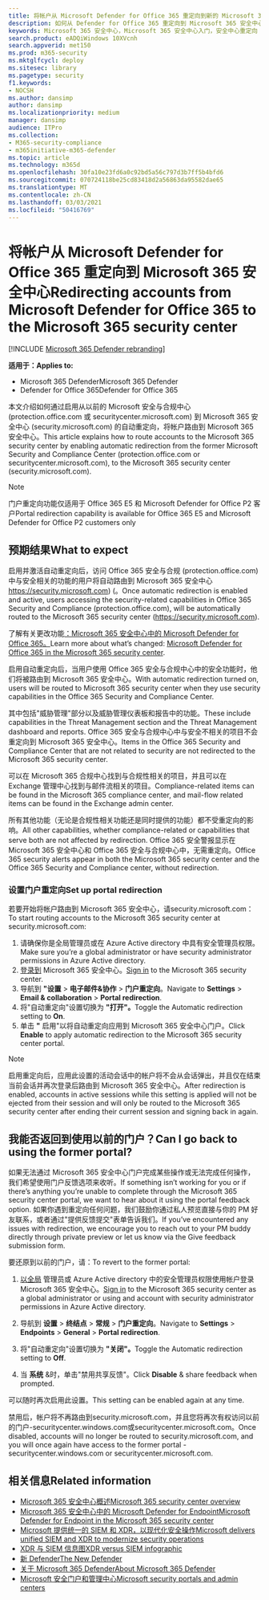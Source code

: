 ```yaml
---
title: 将帐户从 Microsoft Defender for Office 365 重定向到新的 Microsoft 365 安全中心
description: 如何从 Defender for Office 365 重定向到 Microsoft 365 安全中心。
keywords: Microsoft 365 安全中心，Microsoft 365 安全中心入门，安全中心重定向
search.product: eADQiWindows 10XVcnh
search.appverid: met150
ms.prod: m365-security
ms.mktglfcycl: deploy
ms.sitesec: library
ms.pagetype: security
f1.keywords:
- NOCSH
ms.author: dansimp
author: dansimp
ms.localizationpriority: medium
manager: dansimp
audience: ITPro
ms.collection:
- M365-security-compliance
- m365initiative-m365-defender
ms.topic: article
ms.technology: m365d
ms.openlocfilehash: 30fa10e23fd6a0c92bd5a56c797d3b7ff5b4bfd6
ms.sourcegitcommit: 070724118be25cd83418d2a56863da95582dae65
ms.translationtype: MT
ms.contentlocale: zh-CN
ms.lasthandoff: 03/03/2021
ms.locfileid: "50416769"
---
```

# <a name="redirecting-accounts-from-microsoft-defender-for-office-365-to-the-microsoft-365-security-center"></a><span data-ttu-id="09506-104">将帐户从 Microsoft Defender for Office 365 重定向到 Microsoft 365 安全中心</span><span class="sxs-lookup"><span data-stu-id="09506-104">Redirecting accounts from Microsoft Defender for Office 365 to the Microsoft 365 security center</span></span>

[!INCLUDE [Microsoft 365 Defender rebranding](../includes/microsoft-defender.md)]

<span data-ttu-id="09506-105">**适用于：**</span><span class="sxs-lookup"><span data-stu-id="09506-105">**Applies to:**</span></span>

- <span data-ttu-id="09506-106">Microsoft 365 Defender</span><span class="sxs-lookup"><span data-stu-id="09506-106">Microsoft 365 Defender</span></span>
- <span data-ttu-id="09506-107">Defender for Office 365</span><span class="sxs-lookup"><span data-stu-id="09506-107">Defender for Office 365</span></span>

<span data-ttu-id="09506-108">本文介绍如何通过启用从以前的 Microsoft 安全与合规中心 (protection.office.com 或 securitycenter.microsoft.com) 到 Microsoft 365 安全中心 (security.microsoft.com) 的自动重定向，将帐户路由到 Microsoft 365 安全中心。</span><span class="sxs-lookup"><span data-stu-id="09506-108">This article explains how to route accounts to the Microsoft 365 security center by enabling automatic redirection from the former Microsoft Security and Compliance Center (protection.office.com or securitycenter.microsoft.com), to the Microsoft 365 security center (security.microsoft.com).</span></span>

>[!NOTE]
> <span data-ttu-id="09506-109">门户重定向功能仅适用于 Office 365 E5 和 Microsoft Defender for Office P2 客户</span><span class="sxs-lookup"><span data-stu-id="09506-109">Portal redirection capability is available for Office 365 E5 and Microsoft Defender for Office P2 customers only</span></span>

## <a name="what-to-expect"></a><span data-ttu-id="09506-110">预期结果</span><span class="sxs-lookup"><span data-stu-id="09506-110">What to expect</span></span>
<span data-ttu-id="09506-111">启用并激活自动重定向后，访问 Office 365 安全与合规 (protection.office.com) 中与安全相关的功能的用户将自动路由到 Microsoft 365 安全中心 https://security.microsoft.com) (。</span><span class="sxs-lookup"><span data-stu-id="09506-111">Once automatic redirection is enabled and active, users accessing the security-related capabilities in  Office 365 Security and Compliance (protection.office.com), will be automatically routed to the Microsoft 365 security center (https://security.microsoft.com).</span></span>  

<span data-ttu-id="09506-112">了解有关更改功能[：Microsoft 365 安全中心中的 Microsoft Defender for Office 365。](microsoft-365-security-center-mdo.md)</span><span class="sxs-lookup"><span data-stu-id="09506-112">Learn more about what’s changed: [Microsoft Defender for Office 365 in the Microsoft 365 security center](microsoft-365-security-center-mdo.md).</span></span>

<span data-ttu-id="09506-113">启用自动重定向后，当用户使用 Office 365 安全与合规中心中的安全功能时，他们将被路由到 Microsoft 365 安全中心。</span><span class="sxs-lookup"><span data-stu-id="09506-113">With automatic redirection turned on, users will be routed to Microsoft 365 security center when they use security capabilities in the Office 365 Security and Compliance Center.</span></span>

<span data-ttu-id="09506-114">其中包括"威胁管理"部分以及威胁管理仪表板和报告中的功能。</span><span class="sxs-lookup"><span data-stu-id="09506-114">These include capabilities in the Threat Management section and the Threat Management dashboard and reports.</span></span> <span data-ttu-id="09506-115">Office 365 安全与合规中心中与安全不相关的项目不会重定向到 Microsoft 365 安全中心。</span><span class="sxs-lookup"><span data-stu-id="09506-115">Items in the Office 365 Security and Compliance Center that are not related to security are not redirected to the Microsoft 365 security center.</span></span>

<span data-ttu-id="09506-116">可以在 Microsoft 365 合规中心找到与合规性相关的项目，并且可以在 Exchange 管理中心找到与邮件流相关的项目。</span><span class="sxs-lookup"><span data-stu-id="09506-116">Compliance-related items can be found in the Microsoft 365 compliance center, and mail-flow related items can be found in the Exchange admin center.</span></span>

<span data-ttu-id="09506-117">所有其他功能（无论是合规性相关功能还是同时提供的功能）都不受重定向的影响。</span><span class="sxs-lookup"><span data-stu-id="09506-117">All other capabilities, whether compliance-related or capabilities that serve both are not affected by redirection.</span></span> <span data-ttu-id="09506-118">Office 365 安全警报显示在 Microsoft 365 安全中心和 Office 365 安全与合规中心中，无需重定向。</span><span class="sxs-lookup"><span data-stu-id="09506-118">Office 365 security alerts appear in both the Microsoft 365 security center and the Office 365 Security and Compliance center, without redirection.</span></span>  

### <a name="set-up-portal-redirection"></a><span data-ttu-id="09506-119">设置门户重定向</span><span class="sxs-lookup"><span data-stu-id="09506-119">Set up portal redirection</span></span>
<span data-ttu-id="09506-120">若要开始将帐户路由到 Microsoft 365 安全中心，请security.microsoft.com：</span><span class="sxs-lookup"><span data-stu-id="09506-120">To start routing accounts to the Microsoft 365 security center at security.microsoft.com:</span></span>

1. <span data-ttu-id="09506-121">请确保你是全局管理员或在 Azure Active directory 中具有安全管理员权限。</span><span class="sxs-lookup"><span data-stu-id="09506-121">Make sure you’re a global administrator or have security administrator permissions in Azure Active directory.</span></span>
2. <span data-ttu-id="09506-122">[登录到](https://security.microsoft.com/) Microsoft 365 安全中心。</span><span class="sxs-lookup"><span data-stu-id="09506-122">[Sign in](https://security.microsoft.com/) to the Microsoft 365 security center.</span></span>
3. <span data-ttu-id="09506-123">导航到 **"设置**  >  **电子邮件&协作**  >  **门户重定向**。</span><span class="sxs-lookup"><span data-stu-id="09506-123">Navigate to **Settings** > **Email & collaboration** > **Portal redirection**.</span></span>  
4. <span data-ttu-id="09506-124">将"自动重定向"设置切换为 **"打开"。**</span><span class="sxs-lookup"><span data-stu-id="09506-124">Toggle the Automatic redirection setting to **On**.</span></span>
5. <span data-ttu-id="09506-125">单击 **"** 启用"以将自动重定向应用到 Microsoft 365 安全中心门户。</span><span class="sxs-lookup"><span data-stu-id="09506-125">Click **Enable** to apply automatic redirection to the Microsoft 365 security center portal.</span></span>

> [!NOTE]
> <span data-ttu-id="09506-126">启用重定向后，应用此设置的活动会话中的帐户将不会从会话弹出，并且仅在结束当前会话并再次登录后路由到 Microsoft 365 安全中心。</span><span class="sxs-lookup"><span data-stu-id="09506-126">After redirection is enabled, accounts in active sessions while this setting is applied will not be ejected from their session and will only be routed to the Microsoft 365 security center after ending their current session and signing back in again.</span></span>

## <a name="can-i-go-back-to-using-the-former-portal"></a><span data-ttu-id="09506-127">我能否返回到使用以前的门户？</span><span class="sxs-lookup"><span data-stu-id="09506-127">Can I go back to using the former portal?</span></span>
<span data-ttu-id="09506-128">如果无法通过 Microsoft 365 安全中心门户完成某些操作或无法完成任何操作，我们希望使用门户反馈选项来收听。</span><span class="sxs-lookup"><span data-stu-id="09506-128">If something isn’t working for you or if there’s anything you’re unable to complete through the Microsoft 365 security center portal, we want to hear about it using the portal feedback option.</span></span> <span data-ttu-id="09506-129">如果你遇到重定向任何问题，我们鼓励你通过私人预览直接与你的 PM 好友联系，或者通过"提供反馈提交"表单告诉我们。</span><span class="sxs-lookup"><span data-stu-id="09506-129">If you’ve encountered any issues with redirection, we encourage you to reach out to your PM buddy directly through private preview or let us know via the Give feedback submission form.</span></span>

<span data-ttu-id="09506-130">要还原到以前的门户，请：</span><span class="sxs-lookup"><span data-stu-id="09506-130">To revert to the former portal:</span></span>

1. <span data-ttu-id="09506-131">[以全局](https://security.microsoft.com/) 管理员或 Azure Active directory 中的安全管理员权限使用帐户登录 Microsoft 365 安全中心。</span><span class="sxs-lookup"><span data-stu-id="09506-131">[Sign in](https://security.microsoft.com/) to the Microsoft 365 security center as a global administrator or using and account with security administrator permissions in Azure Active directory.</span></span>

2. <span data-ttu-id="09506-132">导航到 **设置**  >  **终结点**  >  **常规**  >  **门户重定向**。</span><span class="sxs-lookup"><span data-stu-id="09506-132">Navigate to **Settings** > **Endpoints** > **General** > **Portal redirection**.</span></span>  

3. <span data-ttu-id="09506-133">将"自动重定向"设置切换为 **"关闭"。**</span><span class="sxs-lookup"><span data-stu-id="09506-133">Toggle the Automatic redirection setting to **Off**.</span></span>

4. <span data-ttu-id="09506-134">当 **系统** &时，单击"禁用共享反馈"。</span><span class="sxs-lookup"><span data-stu-id="09506-134">Click **Disable** & share feedback when prompted.</span></span>

<span data-ttu-id="09506-135">可以随时再次启用此设置。</span><span class="sxs-lookup"><span data-stu-id="09506-135">This setting can be enabled again at any time.</span></span>

<span data-ttu-id="09506-136">禁用后，帐户将不再路由到security.microsoft.com，并且您将再次有权访问以前的门户-securitycenter.windows.com或securitycenter.microsoft.com。</span><span class="sxs-lookup"><span data-stu-id="09506-136">Once disabled, accounts will no longer be routed to security.microsoft.com, and you will once again have access to the former portal - securitycenter.windows.com or securitycenter.microsoft.com.</span></span>

## <a name="related-information"></a><span data-ttu-id="09506-137">相关信息</span><span class="sxs-lookup"><span data-stu-id="09506-137">Related information</span></span>
- [<span data-ttu-id="09506-138">Microsoft 365 安全中心概述</span><span class="sxs-lookup"><span data-stu-id="09506-138">Microsoft 365 security center overview</span></span>](overview-security-center.md)
- [<span data-ttu-id="09506-139">Microsoft 365 安全中心中的 Microsoft Defender for Endpoint</span><span class="sxs-lookup"><span data-stu-id="09506-139">Microsoft Defender for Endpoint in the Microsoft 365 security center</span></span>](microsoft-365-security-center-mde.md)
- [<span data-ttu-id="09506-140">Microsoft 提供统一的 SIEM 和 XDR，以现代化安全操作</span><span class="sxs-lookup"><span data-stu-id="09506-140">Microsoft delivers unified SIEM and XDR to modernize security operations</span></span>](https://www.microsoft.com/security/blog/?p=91813) 
- [<span data-ttu-id="09506-141">XDR 与 SIEM 信息图</span><span class="sxs-lookup"><span data-stu-id="09506-141">XDR versus SIEM infographic</span></span>](https://afrait.com/blog/xdr-versus-siem/) 
- [<span data-ttu-id="09506-142">新 Defender</span><span class="sxs-lookup"><span data-stu-id="09506-142">The New Defender</span></span>](https://afrait.com/blog/the-new-defender/) 
- [<span data-ttu-id="09506-143">关于 Microsoft 365 Defender</span><span class="sxs-lookup"><span data-stu-id="09506-143">About Microsoft 365 Defender</span></span>](https://www.microsoft.com/microsoft-365/security/microsoft-365-defender) 
- [<span data-ttu-id="09506-144">Microsoft 安全门户和管理中心</span><span class="sxs-lookup"><span data-stu-id="09506-144">Microsoft security portals and admin centers</span></span>](portals.md)